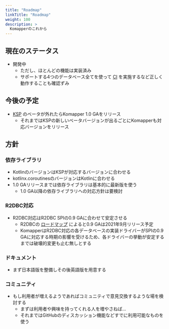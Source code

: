 ```yaml
---
title: "Roadmap"
linkTitle: "Roadmap"
weight: 100
description: >
  Komapperのこれから
---
```


## 現在のステータス

- 開発中
  - ただし、ほとんどの機能は実装済み
  - サポートする4つのデータベース全てを使って [CI](https://github.com/komapper/komapper/actions/workflows/build.yml) を実施するなど正しく動作することも確認ずみ

## 今後の予定

- [KSP](https://github.com/google/ksp) のベータが外れたらKomapper 1.0 GAをリリース
  - それまではKSPの新しいベータバージョンが出るごとにKomapperも対応バージョンをリリース

## 方針
### 依存ライブラリ

- KotlinのバージョンはKSPが対応するバージョンに合わせる
- kotlinx.coroutinesのバージョンはKotlinに合わせる
- 1.0 GAリリースまでは依存ライブラリは基本的に最新版を使う
  - 1.0 GA以降の依存ライブラリへの対応方針は要検討

### R2DBC対応

- R2DBC対応はR2DBC SPIの0.9 GAに合わせて安定させる
  - R2DBCの [ロードマップ](https://r2dbc.io/2021/02/25/r2dbc-0.9.m1-released#roadmap) によると0.9 GAは2021年9月リリース予定
  - KomapperはR2DBC対応の各データベースの実装ドライバーがSPIの0.9 GAに対応する時期の影響を受けるため、各ドライバーの挙動が安定するまでは破壊的変更も止む無しとする

### ドキュメント

- まず日本語版を整備しその後英語版を用意する

### コミュニティ

- もし利用者が増えるようであればコミュニティで意見交換するような場を検討する
  - まずは利用者や興味を持ってくれる人を増やさねば...
  - それまではGitHubのディスカッション機能などすでに利用可能なものを使う
